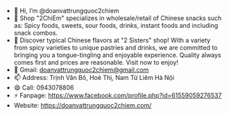 - 👋 Hi, I’m @doanvattrungquoc2chiem
- 👀 Shop "2ChiEm" specializes in wholesale/retail of Chinese snacks such as: Spicy foods, sweets, sour foods, drinks, instant foods and including snack combos.
- 🌱 Discover typical Chinese flavors at "2 Sisters" shop! With a variety from spicy varieties to unique pastries and drinks, we are committed to bringing you a tongue-tingling and enjoyable experience. Quality always comes first and prices are reasonable. Visit now to enjoy!
- 💞️ Gmail: doanvattrungquoc2chiem@gmail.com
- 📫 Address: Trịnh Văn Bô, Hoè Thị, Nam Từ Liêm Hà Nội
- 😄 Call: 0943078806
- ⚡ Fanpage: https://www.facebook.com/profile.php?id=61559059276537
- Website: https://doanvattrungquoc2chiem.com/

<!---
doanvattrungquoc2chiem/doanvattrungquoc2chiem is a ✨ special ✨ repository because its `README.md` (this file) appears on your GitHub profile.
You can click the Preview link to take a look at your changes.
--->
